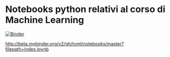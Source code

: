 # Notebooks python relativi al corso di Machine Learning

[![Binder](http://mybinder.org/badge_logo.svg)](http://beta.mybinder.org/v2/gh/tvml/notebooks/master?urlpath=lab/ensemble_iris.ipynb)

http://beta.mybinder.org/v2/gh/tvml/notebooks/master?filepath=index.ipynb

